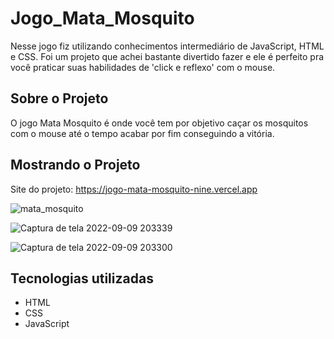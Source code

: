 # Jogo_Mata_Mosquito

Nesse jogo fiz utilizando conhecimentos intermediário de JavaScript, HTML e CSS. Foi um projeto que achei bastante divertido fazer e ele é perfeito pra você praticar suas habilidades de 'click e reflexo' com o mouse.

## Sobre o Projeto

O jogo Mata Mosquito é onde você tem por objetivo caçar os mosquitos com o mouse até o tempo acabar por fim conseguindo a vitória.

## Mostrando o Projeto

Site do projeto: https://jogo-mata-mosquito-nine.vercel.app

![mata_mosquito](https://user-images.githubusercontent.com/106271823/189461760-14c1d043-986a-40c5-87f1-682094b9fb49.gif)

![Captura de tela 2022-09-09 203339](https://user-images.githubusercontent.com/106271823/189461759-1aca5fdd-16fc-43c2-82be-0ad664de95d2.png)

![Captura de tela 2022-09-09 203300](https://user-images.githubusercontent.com/106271823/189461756-72139019-fc18-4eb3-9f2d-14a30c689618.png)

## Tecnologias utilizadas
- HTML
- CSS
- JavaScript
